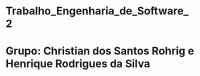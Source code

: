 # Trabalho_Engenharia_de_Software_2
# Grupo: Christian dos Santos Rohrig e Henrique Rodrigues da Silva
